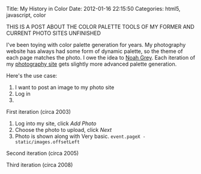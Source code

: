 Title: My History in Color
Date: 2012-01-16 22:15:50
Categories: html5, javascript, color

THIS IS A POST ABOUT THE COLOR PALETTE TOOLS OF MY FORMER AND CURRENT PHOTO SITES
UNFINISHED

I've been toying with color palette generation for years.  My photography website has always had some form of dynamic palette, so the theme of each page matches the photo.  I owe the idea to [Noah Grey](http://noahgrey.com).  Each iteration of my [photography site](http://clayto.com/) gets slightly more advanced palette generation.

Here's the use case:

1. I want to post an image to my photo site
2. Log in
3. 

First iteration (circa 2003)

1. Log into my site, click *Add Photo*
2. Choose the photo to upload, click *Next*
3. Photo is shown along with 
Very basic.  `event.pageX - static/images.offsetLeft`

Second iteration (circa 2005)

Third iteration (circa 2008)
